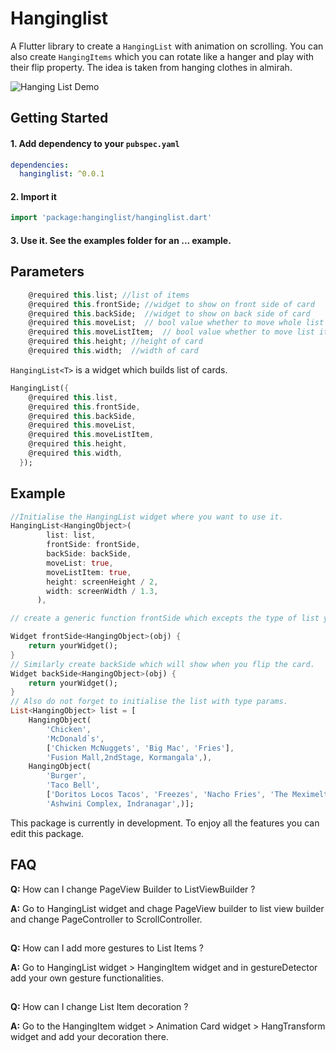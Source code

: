 # Hanginglist

A Flutter library to create a `HangingList` with animation on scrolling. You can also create `HangingItems` which you can rotate like a hanger and play with their flip property.
The idea is taken from hanging clothes in almirah.

![Hanging List Demo](demo/hangingList.gif)

## Getting Started

#### 1. Add dependency to your `pubspec.yaml`

```yaml
dependencies:
  hanginglist: ^0.0.1
```

#### 2. Import it

```dart
import 'package:hanginglist/hanginglist.dart'
```

#### 3. Use it. See the examples folder for an ... example.

## Parameters

```dart
    @required this.list; //list of items
    @required this.frontSide; //widget to show on front side of card
    @required this.backSide;  //widget to show on back side of card
    @required this.moveList;  // bool value whether to move whole list with animation
    @required this.moveListItem;  // bool value whether to move list item with animation
    @required this.height; //height of card
    @required this.width;  //width of card
```

`HangingList<T>` is a widget which builds list of cards.

```dart
HangingList({
    @required this.list,
    @required this.frontSide,
    @required this.backSide,
    @required this.moveList,
    @required this.moveListItem,
    @required this.height,
    @required this.width,
  });
```

## Example

```dart
//Initialise the HangingList widget where you want to use it.
HangingList<HangingObject>(
        list: list,
        frontSide: frontSide,
        backSide: backSide,
        moveList: true,
        moveListItem: true,
        height: screenHeight / 2,
        width: screenWidth / 1.3,
      ),

// create a generic function frontSide which excepts the type of list you want in <Object> parameters and return the widget you want to show in the card.

Widget frontSide<HangingObject>(obj) {
    return yourWidget();
}
// Similarly create backSide which will show when you flip the card.
Widget backSide<HangingObject>(obj) {
    return yourWidget();
}
// Also do not forget to initialise the list with type params.
List<HangingObject> list = [
    HangingObject(
        'Chicken',
        'McDonald`s',
        ['Chicken McNuggets', 'Big Mac', 'Fries'],
        'Fusion Mall,2ndStage, Kormangala',),
    HangingObject(
        'Burger',
        'Taco Bell',
        ['Doritos Locos Tacos', 'Freezes', 'Nacho Fries', 'The Meximelt'],
        'Ashwini Complex, Indranagar',)];
```

This package is currently in development. To enjoy all the features you can edit this package.

## FAQ

**Q:** How can I change PageView Builder to ListViewBuilder ?

**A:** Go to HangingList widget and chage PageView builder to list view builder and change PageController to ScrollController.

##

**Q:** How can I add more gestures to List Items ?

**A:** Go to HangingList widget > HangingItem widget and in gestureDetector add your own gesture functionalities.

##

**Q:** How can I change List Item decoration ?

**A:** Go to the HangingItem widget > Animation Card widget > HangTransform widget and add your decoration there.
